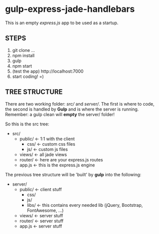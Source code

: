 # gulp-express-jade-handlebars

This is an empty *express.js* app to be used as a startup.

## STEPS

1. git clone ...
2. npm install
3. gulp 
4. npm start
5. (test the app) http://localhost:7000
6. start coding! =)

## TREE STRUCTURE

There are two working folder: *src/* and *server/*. The first is where to code, the second is handled by **Gulp** and is where the server is running.
Remember: a gulp clean will **empty** the server/ folder!

So this is the src tree:
- src/
  - public/ <- 1:1 with the client
    - css/ <- custom css files
    - js/ <- custom js files
  - views/ <- all jade views
  - router/ <- here are your express.js routes
  - app.js <- this is the express.js engine
  
The previous tree structure will be 'built' by **gulp** into the following:
- server/
  - public/ <- client stuff
    - css/
    - js/
    - libs/ <- this contains every needed lib (jQuery, Bootstrap, FontAwesome, ...)
  - views/ <- server stuff
  - router/ <- server stuff
  - app.js <- server stuff
  